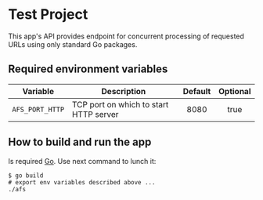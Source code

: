 # Test Project
This app's API provides endpoint for concurrent processing of requested URLs using only standard Go packages.

## Required environment variables

| Variable              | Description                                | Default    | Optional |
|-----------------------|--------------------------------------------|:----------:|:--------:|
| `AFS_PORT_HTTP`       | TCP port on which to start HTTP server     |    8080    |   true   |

## How to build and run the app

Is required [Go](https://golang.org/doc/install). Use next command to lunch it:

```
$ go build 
# export env variables described above ...
./afs
```

